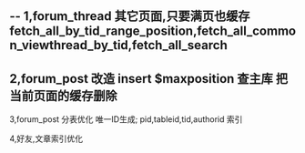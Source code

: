 --
1,forum_thread 其它页面,只要满页也缓存 fetch_all_by_tid_range_position,fetch_all_common_viewthread_by_tid,fetch_all_search
--
2,forum_post 改造 insert $maxposition 查主库 把当前页面的缓存删除
--
3,forum_post 分表优化 唯一ID生成; pid,tableid,tid,authorid 索引

4,好友,文章索引优化

